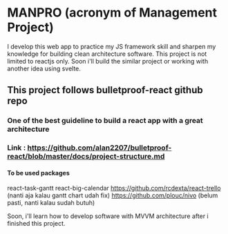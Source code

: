 # MANPRO (acronym of Management Project)
I develop this web app to practice my JS framework skill and sharpen my knowledge for building clean architecture software.
This project is not limited to reactjs only. Soon i'll build the similar project or working with another idea using svelte. 

## This project follows bulletproof-react github repo
### One of the best guideline to build a react app with a great architecture
### Link : https://github.com/alan2207/bulletproof-react/blob/master/docs/project-structure.md

#### To be used packages
react-task-gantt
react-big-calendar
https://github.com/rcdexta/react-trello (nanti aja kalau gantt chart udah fix)
https://github.com/plouc/nivo (belum pasti, nanti kalau sudah butuh)



Soon, i'll learn how to develop software with MVVM architecture after i finished this project.
